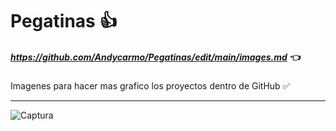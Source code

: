 # Pegatinas 👍 
##### https://github.com/Andycarmo/Pegatinas/edit/main/images.md  👈
Imagenes para hacer mas grafico los proyectos dentro de GitHub ✅
__________________________________________________________________

![Captura](https://user-images.githubusercontent.com/83571422/141053790-1bd8fdce-882f-4617-bde6-47786a8082e5.jpg)
